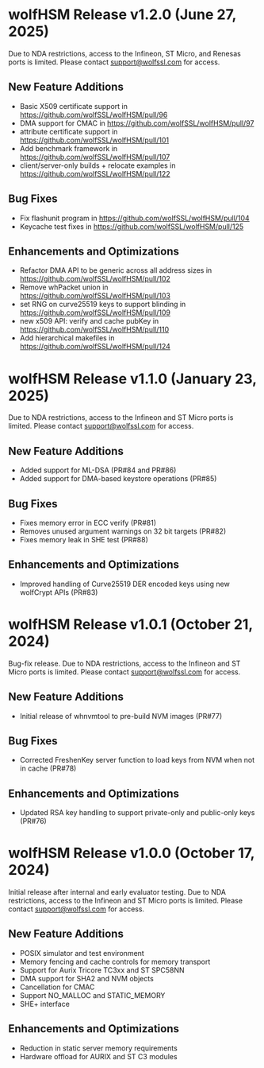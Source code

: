 # wolfHSM Release v1.2.0 (June 27, 2025)

Due to NDA restrictions, access to the Infineon, ST Micro, and Renesas ports is limited. Please contact [support@wolfssl.com](mailto:support@wolfssl.com) for access.

## New Feature Additions
* Basic X509 certificate support in https://github.com/wolfSSL/wolfHSM/pull/96
* DMA support for CMAC in https://github.com/wolfSSL/wolfHSM/pull/97
* attribute certificate support in https://github.com/wolfSSL/wolfHSM/pull/101
* Add benchmark framework in https://github.com/wolfSSL/wolfHSM/pull/107
* client/server-only builds + relocate examples in https://github.com/wolfSSL/wolfHSM/pull/122

## Bug Fixes
* Fix flashunit program in https://github.com/wolfSSL/wolfHSM/pull/104
* Keycache test fixes in https://github.com/wolfSSL/wolfHSM/pull/125

## Enhancements and Optimizations
* Refactor DMA API to be generic across all address sizes in https://github.com/wolfSSL/wolfHSM/pull/102
* Remove whPacket union in https://github.com/wolfSSL/wolfHSM/pull/103
* set RNG on curve25519 keys to support blinding in https://github.com/wolfSSL/wolfHSM/pull/109
* new x509 API: verify and cache pubKey in https://github.com/wolfSSL/wolfHSM/pull/110
* Add hierarchical makefiles in https://github.com/wolfSSL/wolfHSM/pull/124

# wolfHSM Release v1.1.0 (January 23, 2025)
Due to NDA restrictions, access to the Infineon and ST Micro ports is limited. Please contact support@wolfssl.com for access.

## New Feature Additions
* Added support for ML-DSA (PR#84 and PR#86)
* Added support for DMA-based keystore operations (PR#85)

## Bug Fixes
* Fixes memory error in ECC verify (PR#81)
* Removes unused argument warnings on 32 bit targets (PR#82)
* Fixes memory leak in SHE test (PR#88)

## Enhancements and Optimizations
* Improved handling of Curve25519 DER encoded keys using new wolfCrypt APIs (PR#83)


# wolfHSM Release v1.0.1 (October 21, 2024)
Bug-fix release. Due to NDA restrictions, access to the Infineon and ST Micro ports is limited. Please contact support@wolfssl.com for access.

## New Feature Additions
* Initial release of whnvmtool to pre-build NVM images (PR#77)

## Bug Fixes
* Corrected FreshenKey server function to load keys from NVM when not in cache (PR#78)

## Enhancements and Optimizations
* Updated RSA key handling to support private-only and public-only keys (PR#76)


# wolfHSM Release v1.0.0 (October 17, 2024)
Initial release after internal and early evaluator testing. Due to NDA restrictions, access to the Infineon and ST Micro ports is limited. Please contact support@wolfssl.com for access.

## New Feature Additions
* POSIX simulator and test environment
* Memory fencing and cache controls for memory transport
* Support for Aurix Tricore TC3xx and ST SPC58NN
* DMA support for SHA2 and NVM objects
* Cancellation for CMAC
* Support NO_MALLOC and STATIC_MEMORY
* SHE+ interface

## Enhancements and Optimizations
* Reduction in static server memory requirements
* Hardware offload for AURIX and ST C3 modules

